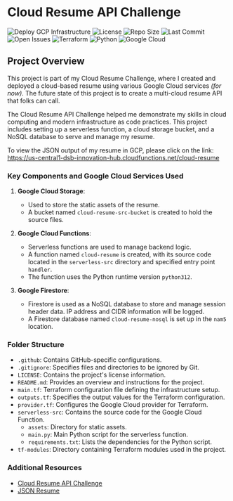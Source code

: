 # Cloud Resume API Challenge

![Deploy GCP Infrastructure](https://github.com/damienjburks/cloud-resume-challenge/actions/workflows/default.yml/badge.svg)
![License](https://img.shields.io/github/license/damienjburks/cloud-resume-challenge?style=flat)
![Repo Size](https://img.shields.io/github/repo-size/damienjburks/cloud-resume-challenge?style=flat)
![Last Commit](https://img.shields.io/github/last-commit/damienjburks/cloud-resume-challenge?style=flat)
![Open Issues](https://img.shields.io/github/issues/damienjburks/cloud-resume-challenge?style=flat)
![Terraform](https://img.shields.io/badge/Terraform-623CE4?style=flat&logo=terraform&logoColor=white)
![Python](https://img.shields.io/badge/Python-3776AB?style=flat&logo=python&logoColor=white)
![Google Cloud](https://img.shields.io/badge/Google%20Cloud-4285F4?style=flat&logo=google-cloud&logoColor=white)

## Project Overview

This project is part of my Cloud Resume Challenge, where I created and deployed a cloud-based resume using various Google Cloud services _(for now)_. The future state of this project is to create a multi-cloud resume API that folks can call.

The Cloud Resume API Challenge helped me demonstrate my skills in cloud computing and modern infrastructure as code practices. This project includes setting up a serverless function, a cloud storage bucket, and a NoSQL database to serve and manage my resume.

To view the JSON output of my resume in GCP, please click on the link: <https://us-central1-dsb-innovation-hub.cloudfunctions.net/cloud-resume>

### Key Components and Google Cloud Services Used

1. **Google Cloud Storage**:
   - Used to store the static assets of the resume.
   - A bucket named `cloud-resume-src-bucket` is created to hold the source files.

2. **Google Cloud Functions**:
   - Serverless functions are used to manage backend logic.
   - A function named `cloud-resume` is created, with its source code located in the `serverless-src` directory and specified entry point `handler`.
   - The function uses the Python runtime version `python312`.

3. **Google Firestore**:
   - Firestore is used as a NoSQL database to store and manage session header data. IP address and CIDR information will be logged.
   - A Firestore database named `cloud-resume-nosql` is set up in the `nam5` location.

### Folder Structure

- `.github`: Contains GitHub-specific configurations.
- `.gitignore`: Specifies files and directories to be ignored by Git.
- `LICENSE`: Contains the project's license information.
- `README.md`: Provides an overview and instructions for the project.
- `main.tf`: Terraform configuration file defining the infrastructure setup.
- `outputs.tf`: Specifies the output values for the Terraform configuration.
- `provider.tf`: Configures the Google Cloud provider for Terraform.
- `serverless-src`: Contains the source code for the Google Cloud Function.
  - `assets`: Directory for static assets.
  - `main.py`: Main Python script for the serverless function.
  - `requirements.txt`: Lists the dependencies for the Python script.
- `tf-modules`: Directory containing Terraform modules used in the project.

### Additional Resources

- [Cloud Resume API Challenge](https://cloudresumeapi.dev/)
- [JSON Resume](https://jsonresume.org/getting-started)
